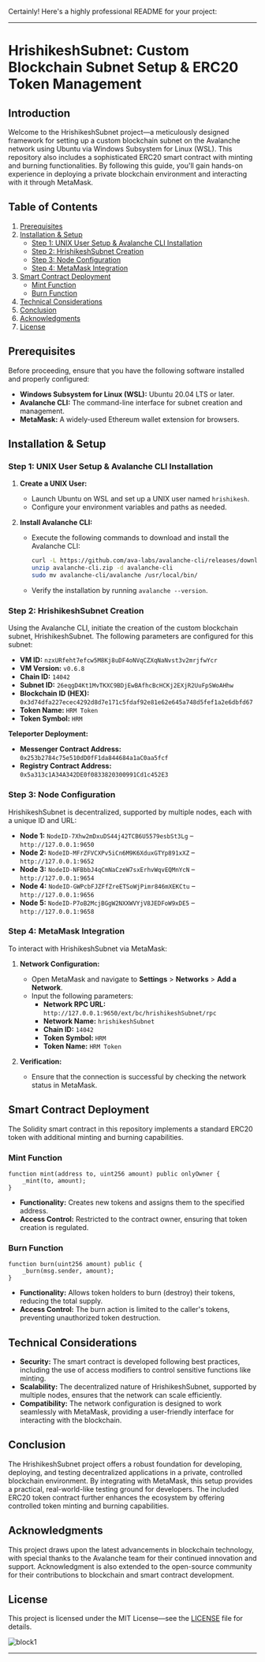 Certainly! Here's a highly professional README for your project:

---

# **HrishikeshSubnet: Custom Blockchain Subnet Setup & ERC20 Token Management**

## **Introduction**

Welcome to the HrishikeshSubnet project—a meticulously designed framework for setting up a custom blockchain subnet on the Avalanche network using Ubuntu via Windows Subsystem for Linux (WSL). This repository also includes a sophisticated ERC20 smart contract with minting and burning functionalities. By following this guide, you'll gain hands-on experience in deploying a private blockchain environment and interacting with it through MetaMask.

## **Table of Contents**

1. [Prerequisites](#prerequisites)
2. [Installation & Setup](#installation--setup)
   - [Step 1: UNIX User Setup & Avalanche CLI Installation](#step-1-unix-user-setup--avalanche-cli-installation)
   - [Step 2: HrishikeshSubnet Creation](#step-2-hrishikeshsubnet-creation)
   - [Step 3: Node Configuration](#step-3-node-configuration)
   - [Step 4: MetaMask Integration](#step-4-metamask-integration)
3. [Smart Contract Deployment](#smart-contract-deployment)
   - [Mint Function](#mint-function)
   - [Burn Function](#burn-function)
4. [Technical Considerations](#technical-considerations)
5. [Conclusion](#conclusion)
6. [Acknowledgments](#acknowledgments)
7. [License](#license)

## **Prerequisites**

Before proceeding, ensure that you have the following software installed and properly configured:

- **Windows Subsystem for Linux (WSL):** Ubuntu 20.04 LTS or later.
- **Avalanche CLI:** The command-line interface for subnet creation and management.
- **MetaMask:** A widely-used Ethereum wallet extension for browsers.

## **Installation & Setup**

### **Step 1: UNIX User Setup & Avalanche CLI Installation**

1. **Create a UNIX User:**
   - Launch Ubuntu on WSL and set up a UNIX user named `hrishikesh`.
   - Configure your environment variables and paths as needed.

2. **Install Avalanche CLI:**
   - Execute the following commands to download and install the Avalanche CLI:
     ```bash
     curl -L https://github.com/ava-labs/avalanche-cli/releases/download/v1.7.1/avalanche-cli-v1.7.1-linux.zip -o avalanche-cli.zip
     unzip avalanche-cli.zip -d avalanche-cli
     sudo mv avalanche-cli/avalanche /usr/local/bin/
     ```
   - Verify the installation by running `avalanche --version`.

### **Step 2: HrishikeshSubnet Creation**

Using the Avalanche CLI, initiate the creation of the custom blockchain subnet, HrishikeshSubnet. The following parameters are configured for this subnet:

- **VM ID:** `nzxURfeht7efcw5M8Kj8uDF4oNVqCZXqNaNvst3v2mrjfwYcr`
- **VM Version:** `v0.6.8`
- **Chain ID:** `14042`
- **Subnet ID:** `26eqgD4Kt1MvTKXC9BDjEwBAfhcBcHCKj2EXjR2UuFpSWoAHhw`
- **Blockchain ID (HEX):** `0x3d74dfa227ecec4292d8d7e171c5fdaf92e81e62e645a748d5fef1a2e6dbfd67`
- **Token Name:** `HRM Token`
- **Token Symbol:** `HRM`

**Teleporter Deployment:**

- **Messenger Contract Address:** `0x253b2784c75e510dD0fF1da844684a1aC0aa5fcf`
- **Registry Contract Address:** `0x5a313c1A34A342DE0f0833820300991Cd1c452E3`

### **Step 3: Node Configuration**

HrishikeshSubnet is decentralized, supported by multiple nodes, each with a unique ID and URL:

- **Node 1:** `NodeID-7Xhw2mDxuDS44j42TCB6U5579esbSt3Lg` – `http://127.0.0.1:9650`
- **Node 2:** `NodeID-MFrZFVCXPv5iCn6M9K6XduxGTYp891xXZ` – `http://127.0.0.1:9652`
- **Node 3:** `NodeID-NFBbbJ4qCmNaCzeW7sxErhvWqvEQMnYcN` – `http://127.0.0.1:9654`
- **Node 4:** `NodeID-GWPcbFJZFfZreETSoWjPimr846mXEKCtu` – `http://127.0.0.1:9656`
- **Node 5:** `NodeID-P7oB2McjBGgW2NXXWVYjV8JEDFoW9xDE5` – `http://127.0.0.1:9658`

### **Step 4: MetaMask Integration**

To interact with HrishikeshSubnet via MetaMask:

1. **Network Configuration:**
   - Open MetaMask and navigate to **Settings** > **Networks** > **Add a Network**.
   - Input the following parameters:
     - **Network RPC URL:** `http://127.0.0.1:9650/ext/bc/hrishikeshSubnet/rpc`
     - **Network Name:** `hrishikeshSubnet`
     - **Chain ID:** `14042`
     - **Token Symbol:** `HRM`
     - **Token Name:** `HRM Token`

2. **Verification:**
   - Ensure that the connection is successful by checking the network status in MetaMask.

## **Smart Contract Deployment**

The Solidity smart contract in this repository implements a standard ERC20 token with additional minting and burning capabilities.

### **Mint Function**

```solidity
function mint(address to, uint256 amount) public onlyOwner {
    _mint(to, amount);
}
```

- **Functionality:** Creates new tokens and assigns them to the specified address.
- **Access Control:** Restricted to the contract owner, ensuring that token creation is regulated.

### **Burn Function**

```solidity
function burn(uint256 amount) public {
    _burn(msg.sender, amount);
}
```

- **Functionality:** Allows token holders to burn (destroy) their tokens, reducing the total supply.
- **Access Control:** The burn action is limited to the caller's tokens, preventing unauthorized token destruction.

## **Technical Considerations**

- **Security:** The smart contract is developed following best practices, including the use of access modifiers to control sensitive functions like minting.
- **Scalability:** The decentralized nature of HrishikeshSubnet, supported by multiple nodes, ensures that the network can scale efficiently.
- **Compatibility:** The network configuration is designed to work seamlessly with MetaMask, providing a user-friendly interface for interacting with the blockchain.

## **Conclusion**

The HrishikeshSubnet project offers a robust foundation for developing, deploying, and testing decentralized applications in a private, controlled blockchain environment. By integrating with MetaMask, this setup provides a practical, real-world-like testing ground for developers. The included ERC20 token contract further enhances the ecosystem by offering controlled token minting and burning capabilities.

## **Acknowledgments**

This project draws upon the latest advancements in blockchain technology, with special thanks to the Avalanche team for their continued innovation and support. Acknowledgment is also extended to the open-source community for their contributions to blockchain and smart contract development.

## **License**

This project is licensed under the MIT License—see the [LICENSE](LICENSE) file for details.

![block1](https://github.com/user-attachments/assets/0c985b2f-dc02-4c64-87c3-afe245809fe2)


---

